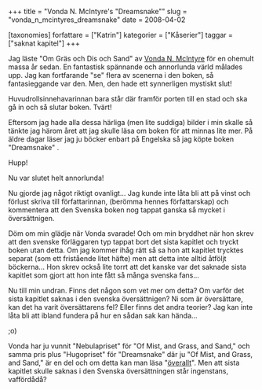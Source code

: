 +++
title = "Vonda N. McIntyre's \"Dreamsnake\""
slug = "vonda_n_mcintyres_dreamsnake"
date = 2008-04-02

[taxonomies]
forfattare = ["Katrin"]
kategorier = ["Kåserier"]
taggar = ["saknat kapitel"]
+++

Jag läste "Om Gräs och Dis och Sand" av [Vonda N. McIntyre](http://www.vondanmcintyre.com) för en ohemult massa år sedan. En fantastisk spännande och annorlunda värld målades upp. Jag kan fortfarande "se" flera av scenerna i den boken, så fantasieggande var den. Men, den hade ett synnerligen mystiskt slut!

Huvudrollsinnehavarinnan bara står där framför porten till en stad och ska gå in och så slutar boken. Tvärt!

Eftersom jag hade alla dessa härliga (men lite suddiga) bilder i min skalle så tänkte jag härom året att jag skulle läsa om boken för att minnas lite mer. På äldre dagar läser jag ju böcker enbart på Engelska så jag köpte boken "Dreamsnake" .

Hupp!

Nu var slutet helt annorlunda!

Nu gjorde jag något riktigt ovanligt... Jag kunde inte låta bli att på vinst och förlust skriva till författarinnan, (berömma hennes författarskap) och kommentera att den Svenska boken nog tappat ganska så mycket i översättnigen.

Döm om min glädje när Vonda svarade! Och om min bryddhet när hon skrev att den svenske förläggaren typ tappat bort det sista kapitlet och tryckt boken utan detta. Om jag kommer ihåg rätt så sa hon att kapitlet trycktes separat (som ett fristående litet häfte) men att detta inte alltid åtföljt böckerna... Hon skrev också lite torrt att det kanske var det saknade sista kapitlet som gjort att hon inte fått så många svenska fans...

Nu till min undran. Finns det någon som vet mer om detta? Om varför det sista kapitlet saknas i den svenska översättnigen? Ni som är översättare, kan det ha varit översättarens fel? Eller finns det andra teorier? Jag kan inte låta bli att ibland fundera på hur en sådan sak kan hända...

;o)

Vonda har ju vunnit "Nebulapriset" för "Of Mist, and Grass, and Sand," och samma pris plus "Hugopriset" för "Dreamsnake" där ju "Of Mist, and Grass, and Sand," är en del och om detta kan man läsa "[överallt](https://en.wikipedia.org/wiki/Vonda_McIntyre)".  Men att sista kapitlet skulle saknas i den Svenska översättningen står ingenstans, vaffördådå?
